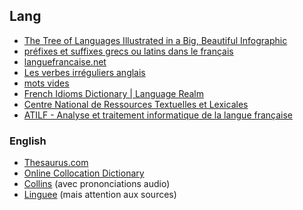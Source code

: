 ## Lang

* [The Tree of Languages Illustrated in a Big, Beautiful Infographic](http://www.openculture.com/2015/06/the-tree-of-languages-illustrated-in-a-big-beautiful-infographic.html)
* [préfixes et suffixes grecs ou latins dans le français](http://cm1cm2.ceyreste.free.fr/paulbert/prefix.html)
* [languefrancaise.net](http://www.languefrancaise.net/)
* [Les verbes irréguliers anglais](http://www.profdanglais.com/revision/listecomplete.html)
* [mots vides](http://www.webrankinfo.com/forums/viewtopic_56224.htm)
* [French Idioms Dictionary | Language Realm](http://www.languagerealm.com/french/frenchidioms_p.php)
* [Centre National de Ressources Textuelles et Lexicales](http://www.cnrtl.fr/proxemie/)
* [ATILF - Analyse et traitement informatique de la langue française](http://www.atilf.fr/)

### English

* [Thesaurus.com](http://www.thesaurus.com/)
* [Online Collocation Dictionary](http://www.freecollocation.com/)
* [Collins](https://www.collinsdictionary.com/) (avec prononciations audio)
* [Linguee](http://www.linguee.fr/) (mais attention aux sources)
